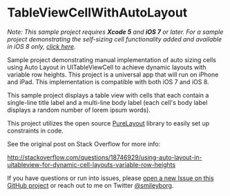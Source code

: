 TableViewCellWithAutoLayout
===========================

*Note: This sample project requires __Xcode 5__ and __iOS 7__ or later. For a sample project demonstrating the self-sizing cell functionality added and available in iOS 8 only, [click here](https://github.com/smileyborg/TableViewCellWithAutoLayoutiOS8).*

Sample project demonstrating manual implementation of auto sizing cells using Auto Layout in UITableViewCell to achieve dynamic layouts with variable row heights. This project is a universal app that will run on iPhone and iPad. This implementation is compatible with both iOS 7 and iOS 8.

This sample project displays a table view with cells that each contain a single-line title label and a multi-line body label (each cell's body label displays a random number of lorem ipsum words).

This project utilizes the open source [PureLayout](https://github.com/smileyborg/PureLayout) library to easily set up constraints in code.

See the original post on Stack Overflow for more info:

http://stackoverflow.com/questions/18746929/using-auto-layout-in-uitableview-for-dynamic-cell-layouts-variable-row-heights

If you have questions or run into issues, please [open a new Issue on this GitHub project](https://github.com/smileyborg/TableViewCellWithAutoLayout/issues/new) or reach out to me on Twitter [@smileyborg](https://twitter.com/smileyborg).
